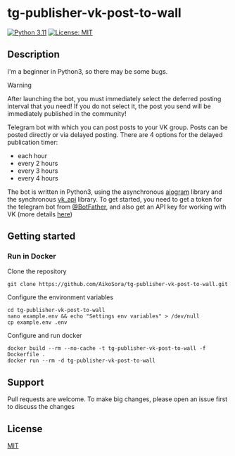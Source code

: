 # tg-publisher-vk-post-to-wall

[![Python 3.11](https://img.shields.io/badge/python-3.11-blue.svg)](https://www.python.org/downloads/release/python-3116/) [![License: MIT](https://img.shields.io/badge/License-MIT-yellow.svg)](https://github.com/dhvcc/tg-publisher-vk-post-to-wall/blob/master/LICENSE)

## Description
I'm a beginner in Python3, so there may be some bugs.

> [!WARNING]
> After launching the bot, you must immediately select the deferred posting interval that you need! If you do not select it, the post you send will be immediately published in the community!

Telegram bot with which you can post posts to your VK group. Posts can be posted directly or via delayed posting. There are 4 options for the delayed publication timer:
- each hour
- every 2 hours
- every 3 hours
- every 4 hours

The bot is written in Python3, using the asynchronous [aiogram](https://github.com/aiogram/aiogram) library and the synchronous [vk_api](https://github.com/python273/vk_api) library. To get started, you need to get a token for the telegram bot from [@BotFather](https://t.me/BotFather), and also get an API key for working with VK (more details [here](https://dev.vk.com/ru/api/access-token/implicit-flow-user))

## Getting started

### Run in Docker

Clone the repository
```
git clone https://github.com/AikoSora/tg-publisher-vk-post-to-wall.git
```

Configure the environment variables
```
cd tg-publisher-vk-post-to-wall
nano example.env && echo "Settings env variables" > /dev/null
cp example.env .env
```

Configure and run docker
```
docker build --rm --no-cache -t tg-publisher-vk-post-to-wall -f Dockerfile .
docker run --rm -d tg-publisher-vk-post-to-wall
```

## Support
Pull requests are welcome. To make big changes, please open an issue first to discuss the changes

## License
[MIT](./LICENSE)
